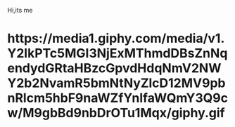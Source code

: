 Hi,its me 
<h1>https://media1.giphy.com/media/v1.Y2lkPTc5MGI3NjExMThmdDBsZnNqendydGRtaHBzcGpvdHdqNmV2NWY2b2NvamR5bmNtNyZlcD12MV9pbnRlcm5hbF9naWZfYnlfaWQmY3Q9cw/M9gbBd9nbDrOTu1Mqx/giphy.gif</h1>

